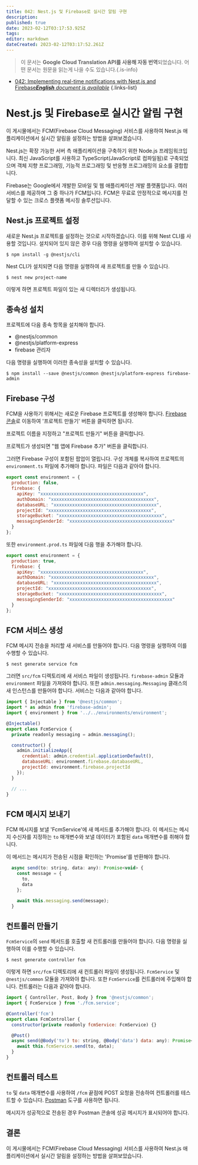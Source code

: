 ```yaml
---
title: 042: Nest.js 및 Firebase로 실시간 알림 구현
description: 
published: true
date: 2023-02-12T03:17:53.925Z
tags: 
editor: markdown
dateCreated: 2023-02-12T03:17:52.261Z
---
```


> 이 문서는 **Google Cloud Translation API를 사용해 자동 번역**되었습니다.
어떤 문서는 원문을 읽는게 나을 수도 있습니다.{.is-info}



- [042: Implementing real-time notifications with Nest.js and Firebase***English** document is available*](/en/Knowledge-base/Nest-js/Learning/042-implementing-real-time-notifications-with-nest-js-and-firebase)
{.links-list}


# Nest.js 및 Firebase로 실시간 알림 구현

이 게시물에서는 FCM(Firebase Cloud Messaging) 서비스를 사용하여 Nest.js 애플리케이션에서 실시간 알림을 설정하는 방법을 살펴보겠습니다.

Nest.js는 확장 가능한 서버 측 애플리케이션을 구축하기 위한 Node.js 프레임워크입니다. 최신 JavaScript를 사용하고 TypeScript(JavaScript로 컴파일됨)로 구축되었으며 객체 지향 프로그래밍, 기능적 프로그래밍 및 반응형 프로그래밍의 요소를 결합합니다.

Firebase는 Google에서 개발한 모바일 및 웹 애플리케이션 개발 플랫폼입니다. 여러 서비스를 제공하며 그 중 하나가 FCM입니다. FCM은 무료로 안정적으로 메시지를 전달할 수 있는 크로스 플랫폼 메시징 솔루션입니다.

## Nest.js 프로젝트 설정

새로운 Nest.js 프로젝트를 설정하는 것으로 시작하겠습니다. 이를 위해 Nest CLI를 사용할 것입니다. 설치되어 있지 않은 경우 다음 명령을 실행하여 설치할 수 있습니다.

```
$ npm install -g @nestjs/cli
```

Nest CLI가 설치되면 다음 명령을 실행하여 새 프로젝트를 만들 수 있습니다.

```
$ nest new project-name
```

이렇게 하면 프로젝트 파일이 있는 새 디렉터리가 생성됩니다.

## 종속성 설치

프로젝트에 다음 종속 항목을 설치해야 합니다.

- @nestjs/common
- @nestjs/platform-express
- firebase 관리자

다음 명령을 실행하여 이러한 종속성을 설치할 수 있습니다.

```
$ npm install --save @nestjs/common @nestjs/platform-express firebase-admin
```

## Firebase 구성

FCM을 사용하기 위해서는 새로운 Firebase 프로젝트를 생성해야 합니다. [Firebase 콘솔](https://console.firebase.google.com/)로 이동하여 '프로젝트 만들기' 버튼을 클릭하면 됩니다.

프로젝트 이름을 지정하고 "프로젝트 만들기" 버튼을 클릭합니다.

프로젝트가 생성되면 "웹 앱에 Firebase 추가" 버튼을 클릭합니다.

그러면 Firebase 구성이 포함된 팝업이 열립니다. 구성 개체를 복사하여 프로젝트의 `environment.ts` 파일에 추가해야 합니다. 파일은 다음과 같아야 합니다.

```javascript
export const environment = {
  production: false,
  firebase: {
    apiKey: "xxxxxxxxxxxxxxxxxxxxxxxxxxxxxxxxxxxxxxx",
    authDomain: "xxxxxxxxxxxxxxxxxxxxxxxxxxxxxxxxxxxxxxx",
    databaseURL: "xxxxxxxxxxxxxxxxxxxxxxxxxxxxxxxxxxxxxxx",
    projectId: "xxxxxxxxxxxxxxxxxxxxxxxxxxxxxxxxxxxxxxx",
    storageBucket: "xxxxxxxxxxxxxxxxxxxxxxxxxxxxxxxxxxxxxxx",
    messagingSenderId: "xxxxxxxxxxxxxxxxxxxxxxxxxxxxxxxxxxxxxxx"
  }
};
```

또한 `environment.prod.ts` 파일에 다음 행을 추가해야 합니다.

```javascript
export const environment = {
  production: true,
  firebase: {
    apiKey: "xxxxxxxxxxxxxxxxxxxxxxxxxxxxxxxxxxxxxxx",
    authDomain: "xxxxxxxxxxxxxxxxxxxxxxxxxxxxxxxxxxxxxxx",
    databaseURL: "xxxxxxxxxxxxxxxxxxxxxxxxxxxxxxxxxxxxxxx",
    projectId: "xxxxxxxxxxxxxxxxxxxxxxxxxxxxxxxxxxxxxxx",
    storageBucket: "xxxxxxxxxxxxxxxxxxxxxxxxxxxxxxxxxxxxxxx",
    messagingSenderId: "xxxxxxxxxxxxxxxxxxxxxxxxxxxxxxxxxxxxxxx"
  }
};
```

## FCM 서비스 생성

FCM 메시지 전송을 처리할 새 서비스를 만들어야 합니다. 다음 명령을 실행하여 이를 수행할 수 있습니다.

```
$ nest generate service fcm
```

그러면 `src/fcm` 디렉토리에 새 서비스 파일이 생성됩니다. `firebase-admin` 모듈과 `environment` 파일을 가져와야 합니다. 또한 `admin.messaging.Messaging` 클래스의 새 인스턴스를 만들어야 합니다. 서비스는 다음과 같아야 합니다.

```javascript
import { Injectable } from '@nestjs/common';
import * as admin from 'firebase-admin';
import { environment } from '../../environments/environment';

@Injectable()
export class FcmService {
  private readonly messaging = admin.messaging();

  constructor() {
    admin.initializeApp({
      credential: admin.credential.applicationDefault(),
      databaseURL: environment.firebase.databaseURL,
      projectId: environment.firebase.projectId
    });
  }

  // ...
}
```

## FCM 메시지 보내기

FCM 메시지를 보낼 'FcmService'에 새 메서드를 추가해야 합니다. 이 메서드는 메시지 수신자를 지정하는 `to` 매개변수와 보낼 데이터가 포함된 `data` 매개변수를 취해야 합니다.

이 메서드는 메시지가 전송된 시점을 확인하는 'Promise'를 반환해야 합니다.

```javascript
  async send(to: string, data: any): Promise<void> {
    const message = {
      to,
      data
    };

    await this.messaging.send(message);
  }
```

## 컨트롤러 만들기

`FcmService`의 `send` 메서드를 호출할 새 컨트롤러를 만들어야 합니다. 다음 명령을 실행하여 이를 수행할 수 있습니다.

```
$ nest generate controller fcm
```

이렇게 하면 `src/fcm` 디렉토리에 새 컨트롤러 파일이 생성됩니다. `FcmService` 및 `@nestjs/common` 모듈을 가져와야 합니다. 또한 `FcmService`를 컨트롤러에 주입해야 합니다. 컨트롤러는 다음과 같아야 합니다.

```javascript
import { Controller, Post, Body } from '@nestjs/common';
import { FcmService } from './fcm.service';

@Controller('fcm')
export class FcmController {
  constructor(private readonly fcmService: FcmService) {}

  @Post()
  async send(@Body('to') to: string, @Body('data') data: any): Promise<void> {
    await this.fcmService.send(to, data);
  }
}
```

## 컨트롤러 테스트

`to` 및 `data` 매개변수를 사용하여 `/fcm` 끝점에 POST 요청을 전송하여 컨트롤러를 테스트할 수 있습니다. [Postman](https://www.getpostman.com/) 도구를 사용하면 됩니다.

메시지가 성공적으로 전송된 경우 Postman 콘솔에 성공 메시지가 표시되어야 합니다.

## 결론

이 게시물에서는 FCM(Firebase Cloud Messaging) 서비스를 사용하여 Nest.js 애플리케이션에서 실시간 알림을 설정하는 방법을 살펴보았습니다.